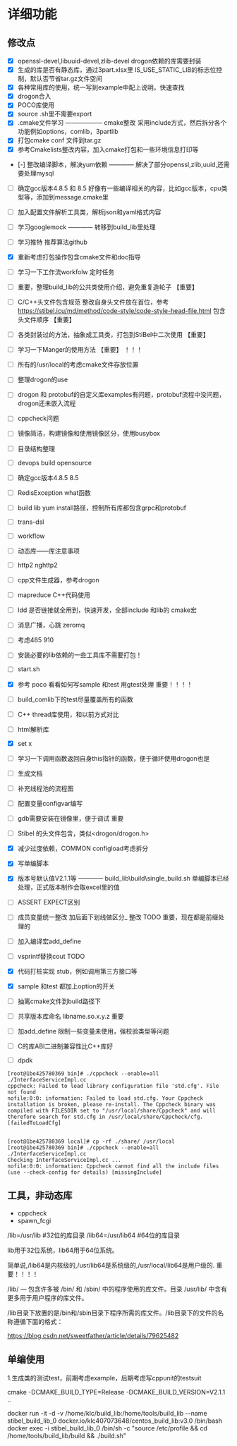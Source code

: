 # 详细功能

## 修改点

- [x] openssl-devel,libuuid-devel,zlib-devel drogon依赖的库需要封装
- [x] 生成的库是否有静态库，通过3part.xlsx里 IS_USE_STATIC_LIB的标志位控制，默认否节省tar.gz文件空间
- [x] 各种常用库的使用，统一写到example中配上说明，快速查找
- [x] drogon合入
- [x] POCO库使用
- [x] source  .sh里不需要export 
- [x] .cmake文件学习 —————— cmake整改  采用include方式，然后拆分各个功能例如options，comlib，3partlib
- [x] 打包cmake conf 文件到tar.gz
- [x] 参考Cmakelists整改内容，加入cmake打包和一些环境信息打印等
- [-] 整改编译脚本，解决yum依赖 ———— 解决了部分openssl,zlib,uuid,还需要处理mysql  
- [ ] 确定gcc版本4.8.5 和 8.5 好像有一些编译相关的内容，比如gcc版本，cpu类型等，添加到message.cmake里
- [ ] 加入配置文件解析工具类，解析json和yaml格式内容
- [ ] 学习googlemock ———— 转移到build_lib里处理
- [ ] 学习推特 推荐算法github
- [x] 重新考虑打包操作包含cmake文件和doc指导
- [ ] 学习一下工作流workfolw 定时任务
- [ ] 重要，整理build_lib的公共类使用介绍，避免重复造轮子  【重要】
- [ ] C/C++头文件包含规范 整改自身头文件放在首位，参考 https://stibel.icu/md/method/code-style/code-style-head-file.html  包含头文件顺序  【重要】
- [ ] 各类封装过的方法，抽象成工具类，打包到StiBel中二次使用   【重要】
- [ ] 学习一下Manger的使用方法   【重要】  ！！！

- [ ] 所有的/usr/local的考虑cmake文件存放位置
- [ ] 整理drogon的use
- [ ] drogon 和 protobuf的自定义库examples有问题，protobuf流程中没问题，drogon还未嵌入流程
- [ ] cppcheck问题
- [ ] 镜像简洁，构建镜像和使用镜像区分，使用busybox
- [ ] 目录结构整理
- [ ] devops build opensource
- [ ] 确定gcc版本4.8.5 8.5
- [ ] RedisException  what函数
- [ ] build lib yum install路径，控制所有库都包含grpc和protobuf
- [ ] trans-dsl
- [ ] workflow
- [ ] 动态库——库注意事项
- [ ] http2  nghttp2
- [ ] cpp文件生成器，参考drogon
- [ ] mapreduce C++代码使用

- [ ] ldd 是否链接就全用到，快速开发，全部include 和lib的  cmake宏
- [ ] 消息广播，心跳  zeromq
- [ ] 考虑485 910
- [ ] 安装必要的lib依赖的一些工具库不需要打包！
- [ ] start.sh
- [x] 参考 poco 看看如何写sample 和test  用gtest处理 重要！！！！
- [ ] build_comlib下的test尽量覆盖所有的函数

- [ ] C++ thread库使用，和以前方式对比
- [ ] html解析库
- [x] set x
- [ ] 学习一下调用函数返回自身this指针的函数，便于循环使用drogon也是
- [ ] 生成文档
- [ ] 补充线程池的流程图
- [ ] 配置变量configvar编写
- [ ] gdb需要安装在镜像里，便于调试    重要
- [ ] Stibel 的头文件包含，类似<drogon/drogon.h>
- [x] 减少过度依赖，COMMON configload考虑拆分
- [x] 写单编脚本
- [x] 版本号默认值V2.1.1等 ————  build_lib\build\single_build.sh 单编脚本已经处理，正式版本制作会取excel里的值
- [ ] ASSERT  EXPECT区别
- [ ] 成员变量统一整改 加后面下划线做区分_ 整改  TODO 重要，现在都是前缀处理的
- [ ] 加入编译宏add_define
- [ ] vsprintf替换cout   TODO
- [x] 代码打桩实现 stub，例如调用第三方接口等
- [x] sample 和test 都加上option的开关

- [ ] 抽离cmake文件到build路径下
- [ ] 共享版本库命名 libname.so.x.y.z  重要
- [ ] 加add_define 限制一些变量未使用，强校验类型等问题
- [ ] C的库ABI二进制兼容性比C++库好 
- [ ] dpdk

```
[root@1be425780369 bin]# ./cppcheck --enable=all ./InterfaceServiceImpl.cc
cppcheck: Failed to load library configuration file 'std.cfg'. File not found
nofile:0:0: information: Failed to load std.cfg. Your Cppcheck installation is broken, please re-install. The Cppcheck binary was compiled with FILESDIR set to "/usr/local/share/Cppcheck" and will therefore search for std.cfg in /usr/local/share/Cppcheck/cfg. [failedToLoadCfg]


[root@1be425780369 local]# cp -rf ./share/ /usr/local
[root@1be425780369 bin]# ./cppcheck --enable=all ./InterfaceServiceImpl.cc
Checking InterfaceServiceImpl.cc ...
nofile:0:0: information: Cppcheck cannot find all the include files (use --check-config for details) [missingInclude]

```

## 工具，非动态库

* cppcheck
* spawn_fcgi

/lib=/usr/lib #32位的库目录
/lib64=/usr/lib64 #64位的库目录

lib用于32位系统，lib64用于64位系统。

简单说,/lib64是内核级的,/usr/lib64是系统级的,/usr/local/lib64是用户级的. 重要！！！！

/lib/ — 包含许多被 /bin/ 和 /sbin/ 中的程序使用的库文件。目录 /usr/lib/ 中含有更多用于用户程序的库文件。

/lib目录下放置的是/bin和/sbin目录下程序所需的库文件。/lib目录下的文件的名称遵循下面的格式： 

https://blog.csdn.net/sweetfather/article/details/79625482

## 单编使用

1.生成类的测试test，前期考虑example，后期考虑写cppunit的testsuit

cmake -DCMAKE_BUILD_TYPE=Release -DCMAKE_BUILD_VERSION=V2.1.1 ..

docker run -it -d -v /home/klc/build_lib:/home/tools/build_lib --name stibel_build_lib_0 docker.io/klc407073648/centos_build_lib:v3.0 /bin/bash
docker exec -i stibel_build_lib_0 /bin/sh -c "source /etc/profile && cd /home/tools/build_lib/build && ./build.sh"

